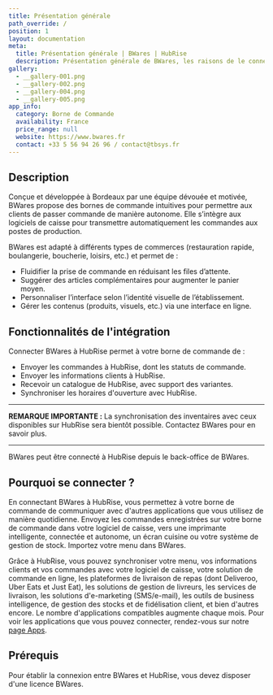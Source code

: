 ```yaml
---
title: Présentation générale
path_override: /
position: 1
layout: documentation
meta:
  title: Présentation générale | BWares | HubRise
  description: Présentation générale de BWares, les raisons de le connecter à HubRise et fonctionnalités d'intégration. Synchronisez les données entre votre borne et votre caisse.
gallery:
  - __gallery-001.png
  - __gallery-002.png
  - __gallery-004.png
  - __gallery-005.png
app_info:
  category: Borne de Commande
  availability: France
  price_range: null
  website: https://www.bwares.fr
  contact: +33 5 56 94 26 96 / contact@tbsys.fr
---
```


## Description

Conçue et développée à Bordeaux par une équipe dévouée et motivée, BWares propose des bornes de commande intuitives pour permettre aux clients de passer commande de manière autonome. Elle s’intègre aux logiciels de caisse pour transmettre automatiquement les commandes aux postes de production.

BWares est adapté à différents types de commerces (restauration rapide, boulangerie, boucherie, loisirs, etc.) et permet de :

- Fluidifier la prise de commande en réduisant les files d’attente.
- Suggérer des articles complémentaires pour augmenter le panier moyen.
- Personnaliser l’interface selon l’identité visuelle de l’établissement.
- Gérer les contenus (produits, visuels, etc.) via une interface en ligne.


## Fonctionnalités de l'intégration

Connecter BWares à HubRise permet à votre borne de commande de :

- Envoyer les commandes à HubRise, dont les statuts de commande.
- Envoyer les informations clients à HubRise.
- Recevoir un catalogue de HubRise, avec support des variantes.
- Synchroniser les horaires d'ouverture avec HubRise.

---

**REMARQUE IMPORTANTE :** La synchronisation des inventaires avec ceux disponibles sur HubRise sera bientôt possible. Contactez BWares pour en savoir plus.

---

BWares peut être connecté à HubRise depuis le back-office de BWares.

## Pourquoi se connecter ?

En connectant BWares à HubRise, vous permettez à votre borne de commande de communiquer avec d'autres applications que vous utilisez de manière quotidienne. Envoyez les commandes enregistrées sur votre borne de commande dans votre logiciel de caisse, vers une imprimante intelligente, connectée et autonome, un écran cuisine ou votre système de gestion de stock. Importez votre menu dans BWares.

Grâce à HubRise, vous pouvez synchroniser votre menu, vos informations clients et vos commandes avec votre logiciel de caisse, votre solution de commande en ligne, les plateformes de livraison de repas (dont Deliveroo, Uber Eats et Just Eat), les solutions de gestion de livreurs, les services de livraison, les solutions d'e-marketing (SMS/e-mail), les outils de business intelligence, de gestion des stocks et de fidélisation client, et bien d'autres encore. Le nombre d'applications compatibles augmente chaque mois. Pour voir les applications que vous pouvez connecter, rendez-vous sur notre [page Apps](/apps).

## Prérequis

Pour établir la connexion entre BWares et HubRise, vous devez disposer d'une licence BWares.
